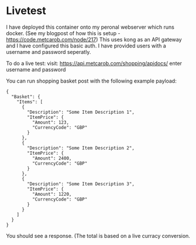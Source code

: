 # Livetest

I have deployed this container onto my peronal webserver which runs docker. (See my blogpost of how this is setup - https://code.metcarob.com/node/217)
This uses kong as an API gateway and I have configured this basic auth.
I have provided users with a username and password seperatly.

To do a live test:
visit: https://api.metcarob.com/shopping/apidocs/
enter username and password

You can run shopping basket post with the following example payload:
```
{
  "Basket": {
    "Items": [
      {
        "Description": "Some Item Description 1",
        "ItemPrice": {
          "Amount": 123,
          "CurrencyCode": "GBP"
        }
      },
      {
        "Description": "Some Item Description 2",
        "ItemPrice": {
          "Amount": 2400,
          "CurrencyCode": "GBP"
        }
      },
      {
        "Description": "Some Item Description 3",
        "ItemPrice": {
          "Amount": 1220,
          "CurrencyCode": "GBP"
        }
      }
    ]
  }
}
```

You should see a response. (The total is based on a live curracy conversion.

